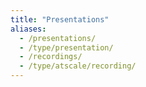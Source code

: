 ```yaml
---
title: "Presentations"
aliases:
  - /presentations/
  - /type/presentation/
  - /recordings/
  - /type/atscale/recording/
---
```

